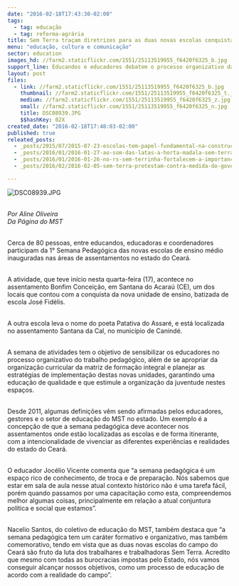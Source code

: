 ```yaml
---
date: "2016-02-18T17:43:30-02:00"
tags:
  - tag: educação
  - tag: reforma-agrária
title: Sem Terra traçam diretrizes para as duas novas escolas conquistadas no Ceará
menu: "educação, cultura e comunicação"
sector: education
images_hd: //farm2.staticflickr.com/1551/25113519955_f6420f6325_b.jpg
support_line: Educandos e educadores debatem o processo organizativo das novas unidades de ensino.
layout: post
files:
  - link: //farm2.staticflickr.com/1551/25113519955_f6420f6325_b.jpg
    thumbnail: //farm2.staticflickr.com/1551/25113519955_f6420f6325_t.jpg
    medium: //farm2.staticflickr.com/1551/25113519955_f6420f6325_z.jpg
    small: //farm2.staticflickr.com/1551/25113519955_f6420f6325_n.jpg
    title: DSC08939.JPG
    $$hashKey: 02X
created_date: "2016-02-18T17:48:03-02:00"
published: true
releated_posts:
  - _posts/2015/07/2015-07-23-escolas-tem-papel-fundamental-na-construcao-da-reforma-agraria-popular-apontam-educadores.md
  - _posts/2016/01/2016-01-27-ao-som-das-latas-a-horta-madala-sem-terra-desenvolvem-experiencias-educacionais-no-ce.md
  - _posts/2016/01/2016-01-26-no-rs-sem-terrinha-fortalecem-a-importancia-da-alimentacao-saudavel.md
  - _posts/2016/02/2016-02-05-sem-terra-protestam-contra-medida-do-governo-do-es-que-afeta-educacao-no-campo.md

---
```

<p><img alt="DSC08939.JPG" src="//farm2.staticflickr.com/1551/25113519955_f6420f6325_b.jpg" /></p>

<p><br />
<em>Por Aline Oliveira<br />
Da P&aacute;gina do MST</em></p>

<p><br />
Cerca de 80 pessoas, entre educandos, educadoras e coordenadores participam da 1&deg; Semana Pedag&oacute;gica das novas escolas de ensino m&eacute;dio inauguradas nas &aacute;reas de assentamentos no estado do Cear&aacute;.</p>

<p><br />
A atividade, que teve in&iacute;cio nesta quarta-feira (17), acontece no assentamento Bonfim Concei&ccedil;&atilde;o, em Santana do Acara&uacute; (CE), um dos locais que contou com a conquista da nova unidade de ensino, batizada de escola Jos&eacute; Fid&eacute;lis.</p>

<p><br />
A outra escola leva o nome do poeta Patativa do Assar&eacute;, e est&aacute; localizada no assentamento Santana da Cal, no munic&iacute;pio de Canind&eacute;.</p>

<p><br />
A semana de atividades tem o objetivo de sensibilizar os educadores no processo organizativo do trabalho pedag&oacute;gico, al&eacute;m de se apropriar da organiza&ccedil;&atilde;o curricular da matriz de forma&ccedil;&atilde;o integral e planejar as estrat&eacute;gias de implementa&ccedil;&atilde;o destas novas unidades, garantindo uma educa&ccedil;&atilde;o de qualidade e que estimule a organiza&ccedil;&atilde;o da juventude nestes espa&ccedil;os.</p>

<p><br />
Desde 2011, algumas defini&ccedil;&otilde;es v&ecirc;m sendo afirmadas pelos educadores, gestores e o setor de educa&ccedil;&atilde;o do MST no estado. Um exemplo &eacute; a concep&ccedil;&atilde;o de que a semana pedag&oacute;gica deve acontecer nos assentamentos onde est&atilde;o localizadas as escolas e&nbsp;de forma itinerante, com a intencionalidade de vivenciar as diferentes experi&ecirc;ncias e realidades do estado do Cear&aacute;.</p>

<p><br />
O educador Joc&eacute;lio Vicente comenta que &ldquo;a semana pedag&oacute;gica &eacute; um espa&ccedil;o rico de conhecimento, de troca e de prepara&ccedil;&atilde;o. N&oacute;s sabemos que estar em sala de aula nesse atual contexto hist&oacute;rico n&atilde;o &eacute; uma tarefa f&aacute;cil, por&eacute;m quando passamos por uma capacita&ccedil;&atilde;o como esta, compreendemos melhor algumas coisas, principalmente em rela&ccedil;&atilde;o a atual conjuntura pol&iacute;tica e social que estamos&rdquo;.</p>

<p><br />
Nacelio Santos, do coletivo de educa&ccedil;&atilde;o do MST, tamb&eacute;m destaca que &ldquo;a semana pedag&oacute;gica tem um car&aacute;ter formativo e organizativo, mas tamb&eacute;m comemorativo, tendo em vista que as duas novas escolas do campo do Cear&aacute; s&atilde;o fruto da luta dos trabalhares e trabalhadoras Sem Terra. Acredito que mesmo com todas as burocracias impostas pelo Estado, n&oacute;s vamos conseguir alcan&ccedil;ar nossos objetivos, como um processo de educa&ccedil;&atilde;o de acordo com a realidade do campo&rdquo;.</p>
